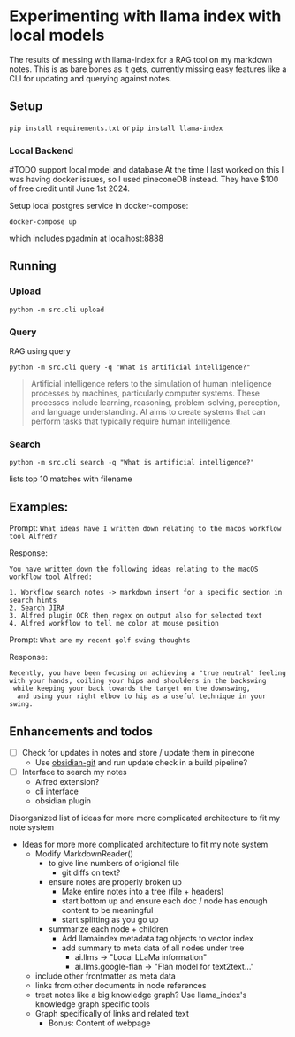 # Experimenting with llama index with local models

The results of messing with llama-index for a RAG tool on my markdown notes. This is as bare bones as it gets, currently missing easy features like a CLI for updating and querying against notes.

## Setup

`pip install requirements.txt` or `pip install llama-index`

### Local Backend

#TODO support local model and database
At the time I last worked on this I was having docker issues, so I used pineconeDB instead. They have $100 of free credit until June 1st 2024.

Setup local postgres service in docker-compose:

`docker-compose up`

which includes pgadmin at localhost:8888

## Running

### Upload

`python -m src.cli upload`

### Query

RAG using query

`python -m src.cli query -q "What is artificial intelligence?"`

> Artificial intelligence refers to the simulation of human intelligence processes by machines, particularly computer systems. These processes include learning, reasoning, problem-solving, perception, and language understanding. AI aims to create systems that can perform tasks that typically require human intelligence.

### Search

`python -m src.cli search -q "What is artificial intelligence?"`

lists top 10 matches with filename

## Examples:

Prompt: `What ideas have I written down relating to the macos workflow tool Alfred?`

Response:

```
You have written down the following ideas relating to the macOS workflow tool Alfred:

1. Workflow search notes -> markdown insert for a specific section in search hints
2. Search JIRA
3. Alfred plugin OCR then regex on output also for selected text
4. Alfred workflow to tell me color at mouse position
```

Prompt: `What are my recent golf swing thoughts`

Response:

```
Recently, you have been focusing on achieving a "true neutral" feeling
with your hands, coiling your hips and shoulders in the backswing
 while keeping your back towards the target on the downswing,
  and using your right elbow to hip as a useful technique in your swing.
```

## Enhancements and todos

- [ ] Check for updates in notes and store / update them in pinecone
  - Use [obsidian-git](https://github.com/denolehov/obsidian-git) and run update check in a build pipeline?
- [ ] Interface to search my notes
  - Alfred extension?
  - cli interface
  - obsidian plugin

Disorganized list of ideas for more more complicated architecture to fit my note system

- Ideas for more more complicated architecture to fit my note system
  - Modify MarkdownReader()
    - to give line numbers of origional file
      - git diffs on text?
    - ensure notes are properly broken up
      - Make entire notes into a tree (file + headers)
      - start bottom up and ensure each doc / node has enough content to be meaningful
      - start splitting as you go up
    - summarize each node + children
      - Add llamaindex metadata tag objects to vector index
      - add summary to meta data of all nodes under tree
        - ai.llms -> "Local LLaMa information"
        - ai.llms.google-flan -> "Flan model for text2text..."
  - include other frontmatter as meta data
  - links from other documents in node references
  - treat notes like a big knowledge graph? Use llama_index's knowledge graph specific tools
  - Graph specifically of links and related text
    - Bonus: Content of webpage
